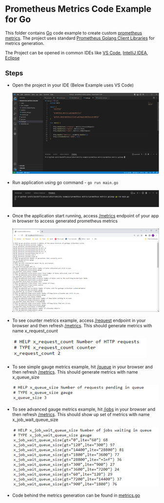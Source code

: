 # Prometheus Metrics Code Example for Go

This folder contains [Go](https://go.dev/) code example to create custom [prometheus metrics](https://prometheus.io/docs/concepts/metric_types/). The project uses standard [Prometheus Golang Client Libraries](https://github.com/prometheus/client_golang) for metrics generation.

The Project can be opened in common IDEs like [VS Code](https://code.visualstudio.com/), [IntelliJ IDEA](https://www.jetbrains.com/idea/), [Eclipse](https://www.eclipse.org/)

## Steps

- Open the project in your IDE (Below Example uses VS Code) <br/><br/>
  ![IDE](doc/images/project-in-ide.png) <br/><br/>
- Run application using go command - `go run main.go` <br/><br/>
  ![Build](doc/images/run-app.png) <br/><br/>
- Once the application start running, access [/metrics](http://localhost:8080/metrics) endpoint of your app in browser to access generated prometheus metrics <br/><br/>
  ![Build](doc/images/metrics-endpoint.png) <br/><br/>
- To see counter metrics example, access [/request](http://localhost:8080/request) endpoint in your browser and then refresh [/metrics](http://localhost:8080/metrics). This should generate metrics with name x_request_count <br/><br/>
  ![Build](doc/images/request-count.png) <br/><br/>
- To see simple gauge metrics example, hit [/queue](http://localhost:8080/queue) in your browser and then refresh [/metrics](http://localhost:8080/metrics). This should generate metrics with name x_queue_size <br/><br/>
  ![Build](doc/images/queue-size.png) <br/><br/>
- To see advanced gauge metrics example, hit [/jobs](http://localhost:8080/jobs) in your browser and then refresh [/metrics](http://localhost:8080/metrics). This should show up set of metrics with name x_job_wait_queue_size <br/><br/>
  ![Build](doc/images/job-wait-queue.png) <br/><br/>
- Code behind the metrics generation can be found in [metrics.go](metrics/metrics.go)